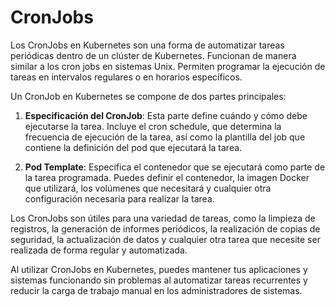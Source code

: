 # CronJobs

Los CronJobs en Kubernetes son una forma de automatizar tareas periódicas dentro de un clúster de Kubernetes. Funcionan de manera similar a los cron jobs en sistemas Unix. Permiten programar la ejecución de tareas en intervalos regulares o en horarios específicos.

Un CronJob en Kubernetes se compone de dos partes principales:

1. **Especificación del CronJob**: Esta parte define cuándo y cómo debe ejecutarse la tarea. Incluye el cron schedule, que determina la frecuencia de ejecución de la tarea, así como la plantilla del job que contiene la definición del pod que ejecutará la tarea.

2. **Pod Template**: Especifica el contenedor que se ejecutará como parte de la tarea programada. Puedes definir el contenedor, la imagen Docker que utilizará, los volúmenes que necesitará y cualquier otra configuración necesaria para realizar la tarea.

Los CronJobs son útiles para una variedad de tareas, como la limpieza de registros, la generación de informes periódicos, la realización de copias de seguridad, la actualización de datos y cualquier otra tarea que necesite ser realizada de forma regular y automatizada.

Al utilizar CronJobs en Kubernetes, puedes mantener tus aplicaciones y sistemas funcionando sin problemas al automatizar tareas recurrentes y reducir la carga de trabajo manual en los administradores de sistemas.